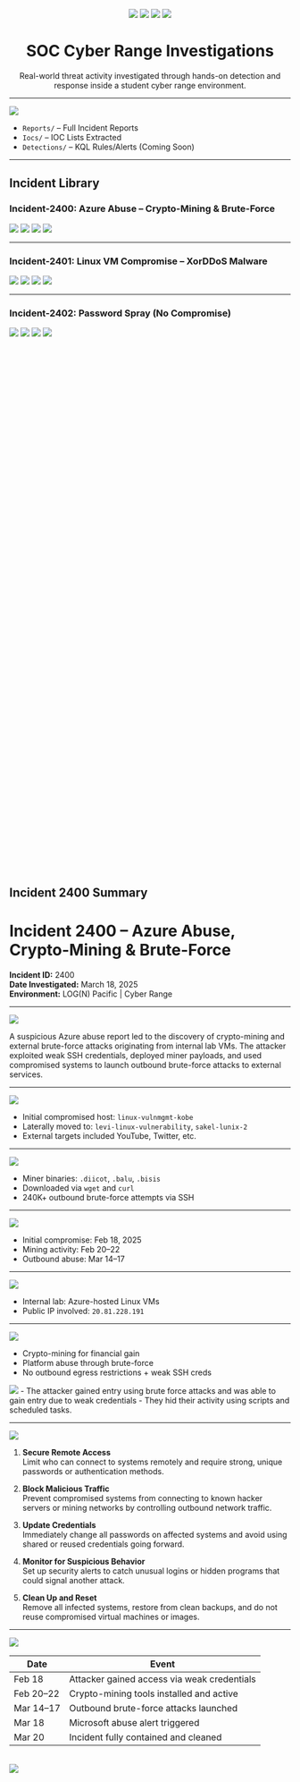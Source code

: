 <p align="center">
  <img src="https://img.shields.io/badge/-Microsoft_Sentinel-0078D4?style=for-the-badge&logo=Microsoft&logoColor=white" />
  <img src="https://img.shields.io/badge/-Microsoft_Defender_for_Endpoint-00A4EF?style=for-the-badge&logo=Microsoft&logoColor=white" />
  <img src="https://img.shields.io/badge/-Threat_Intelligence-FF4500?style=for-the-badge&logo=VirusTotal&logoColor=white" />
  <img src="https://img.shields.io/badge/-KQL-000000?style=for-the-badge&logo=codeforces&logoColor=white" />
</p>

<h1 align="center">SOC Cyber Range Investigations</h1>

<p align="center">
  Real-world threat activity investigated through hands-on detection and response inside a student cyber range environment.
</p>

---

<img src="https://img.shields.io/badge/REPOSITORY_STRUCTURE-24292e?style=for-the-badge&logo=github&logoColor=white" />

- `Reports/` – Full Incident Reports  
- `Iocs/` – IOC Lists Extracted  
- `Detections/` – KQL Rules/Alerts (Coming Soon)

---

## Incident Library

### Incident-2400: Azure Abuse – Crypto-Mining & Brute-Force  
<a href="./Reports/incident-2400-azure-abuse-crypto-mining-brute-force.pdf"><img src="https://img.shields.io/badge/-Full_Report-grey?style=for-the-badge&logo=readthedocs&logoColor=white" /></a>
<a href="#incident-2400-summary"><img src="https://img.shields.io/badge/-Summary-blue?style=for-the-badge&logo=markdowngit&logoColor=white" /></a>
<a href="./IOCs/incident-2400-iocs.md"><img src="https://img.shields.io/badge/-IOCs-orange?style=for-the-badge&logo=virustotal&logoColor=white" /></a>
<a href="./Detections/incident-2400-detections.md"><img src="https://img.shields.io/badge/-Detections-purple?style=for-the-badge&logo=microsoft&logoColor=white" /></a>

---

### Incident-2401: Linux VM Compromise – XorDDoS Malware  
<a href="./Reports/incident-2401-linux-vm-xorddos-compromise.pdf"><img src="https://img.shields.io/badge/-Full_Report-grey?style=for-the-badge&logo=readthedocs&logoColor=white" /></a>
<a href="#incident-2401-summary"><img src="https://img.shields.io/badge/-Summary-blue?style=for-the-badge&logo=markdowngit&logoColor=white" /></a>
<a href="./IOCs/incident-2401-iocs.md"><img src="https://img.shields.io/badge/-IOCs-orange?style=for-the-badge&logo=virustotal&logoColor=white" /></a>
<a href="./Detections/incident-2401-detections.md"><img src="https://img.shields.io/badge/-Detections-purple?style=for-the-badge&logo=microsoft&logoColor=white" /></a>

---

### Incident-2402: Password Spray (No Compromise)  
<a href="./Reports/incident-2402-password-spray-finallabscott.pdf"><img src="https://img.shields.io/badge/-Full_Report-grey?style=for-the-badge&logo=readthedocs&logoColor=white" /></a>
<a href="#incident-2402-summary"><img src="https://img.shields.io/badge/-Summary-blue?style=for-the-badge&logo=markdowngit&logoColor=white" /></a>
<a href="./IOCs/incident-2402-iocs.md"><img src="https://img.shields.io/badge/-IOCs-orange?style=for-the-badge&logo=virustotal&logoColor=white" /></a>
<a href="./Detections/incident-2402-detections.md"><img src="https://img.shields.io/badge/-Detections-purple?style=for-the-badge&logo=microsoft&logoColor=white" /></a>



&nbsp;  
&nbsp;  
&nbsp;  
&nbsp;  
&nbsp;  
&nbsp;  
&nbsp;  
&nbsp;  
&nbsp;  
&nbsp;  
&nbsp;
&nbsp;  
&nbsp;  
&nbsp;  
&nbsp;  
&nbsp;
&nbsp;  
&nbsp;  
&nbsp;  
&nbsp;  
&nbsp; 
&nbsp;  
&nbsp;  
&nbsp;  
&nbsp;  
&nbsp;  
&nbsp;  
&nbsp;  
&nbsp;  
&nbsp;  
&nbsp;
&nbsp;  
&nbsp;  
&nbsp;  
&nbsp;  
&nbsp;  
&nbsp;  
&nbsp;  
&nbsp;  
&nbsp;  
&nbsp;  
&nbsp;
&nbsp;  
&nbsp;  
&nbsp;  
&nbsp;  
&nbsp;
&nbsp;  
&nbsp;  
&nbsp;  
&nbsp;  
&nbsp; 
&nbsp;  
&nbsp;  
&nbsp;  
&nbsp;  
&nbsp;  
&nbsp;  
&nbsp;  
&nbsp;  
&nbsp;  
&nbsp; 


## Incident 2400 Summary  
# Incident 2400 – Azure Abuse, Crypto-Mining & Brute-Force  
**Incident ID:** 2400  
**Date Investigated:** March 18, 2025  
**Environment:** LOG(N) Pacific | Cyber Range

---

<img src="https://img.shields.io/badge/-INCIDENT_SUMMARY-0078D4?style=for-the-badge&logo=bookstack&logoColor=white" />

A suspicious Azure abuse report led to the discovery of crypto-mining and external brute-force attacks originating from internal lab VMs. The attacker exploited weak SSH credentials, deployed miner payloads, and used compromised systems to launch outbound brute-force attacks to external services.

---

<img src="https://img.shields.io/badge/-WHO-000000?style=for-the-badge&logo=github&logoColor=white" />

- Initial compromised host: `linux-vulnmgmt-kobe`  
- Laterally moved to: `levi-linux-vulnerability`, `sakel-lunix-2`  
- External targets included YouTube, Twitter, etc.

---

<img src="https://img.shields.io/badge/-WHAT-000000?style=for-the-badge&logo=github&logoColor=white" />

- Miner binaries: `.diicot`, `.balu`, `.bisis`  
- Downloaded via `wget` and `curl`  
- 240K+ outbound brute-force attempts via SSH

---

<img src="https://img.shields.io/badge/-WHEN-000000?style=for-the-badge&logo=github&logoColor=white" />

- Initial compromise: Feb 18, 2025  
- Mining activity: Feb 20–22  
- Outbound abuse: Mar 14–17

---

<img src="https://img.shields.io/badge/-WHERE-000000?style=for-the-badge&logo=github&logoColor=white" />

- Internal lab: Azure-hosted Linux VMs  
- Public IP involved: `20.81.228.191`

---

<img src="https://img.shields.io/badge/-WHY-000000?style=for-the-badge&logo=github&logoColor=white" />

- Crypto-mining for financial gain  
- Platform abuse through brute-force  
- No outbound egress restrictions + weak SSH creds

<img src="https://img.shields.io/badge/-HOW-000000?style=for-the-badge&logo=github&logoColor=white" /> 
- The attacker gained entry using brute force attacks and was able to gain entry due to weak credentials  
- They hid their activity using scripts and scheduled tasks.

---

<img src="https://img.shields.io/badge/-RECOMMENDATIONS-228B22?style=for-the-badge&logo=vercel&logoColor=white" />

1. **Secure Remote Access**  
   Limit who can connect to systems remotely and require strong, unique passwords or authentication methods.

2. **Block Malicious Traffic**  
   Prevent compromised systems from connecting to known hacker servers or mining networks by controlling outbound network traffic.

3. **Update Credentials**  
   Immediately change all passwords on affected systems and avoid using shared or reused credentials going forward.

4. **Monitor for Suspicious Behavior**  
   Set up security alerts to catch unusual logins or hidden programs that could signal another attack.

5. **Clean Up and Reset**  
   Remove all infected systems, restore from clean backups, and do not reuse compromised virtual machines or images.

---

<img src="https://img.shields.io/badge/-TIMELINE-4169E1?style=for-the-badge&logo=clockify&logoColor=white" />

| Date       | Event                                      |
|------------|--------------------------------------------|
| Feb 18     | Attacker gained access via weak credentials |
| Feb 20–22  | Crypto-mining tools installed and active    |
| Mar 14–17  | Outbound brute-force attacks launched       |
| Mar 18     | Microsoft abuse alert triggered             |
| Mar 20     | Incident fully contained and cleaned        |

<br>
<a href="#incident-library"><img src="https://img.shields.io/badge/-Back_to_Incident_Library-555?style=for-the-badge&logo=homeassistant&logoColor=white" /></a>


&nbsp;  
&nbsp;  
&nbsp;  
&nbsp;  
&nbsp;  
&nbsp;  
&nbsp;  
&nbsp;  
&nbsp;  
&nbsp;  
&nbsp;
&nbsp;  
&nbsp;  
&nbsp;  
&nbsp;  
&nbsp;
&nbsp;  
&nbsp;  
&nbsp;  
&nbsp;  
&nbsp; 
&nbsp;  
&nbsp;  
&nbsp;  
&nbsp;  
&nbsp;  
&nbsp;  
&nbsp;  
&nbsp;  
&nbsp;  
&nbsp;
&nbsp;  
&nbsp;  
&nbsp;  
&nbsp;  
&nbsp;  
&nbsp;  
&nbsp;  
&nbsp;  
&nbsp;  
&nbsp;  
&nbsp;
&nbsp;  
&nbsp;  
&nbsp;  
&nbsp;  
&nbsp;
&nbsp;  
&nbsp;  
&nbsp;  
&nbsp;  
&nbsp; 
&nbsp;  
&nbsp;  
&nbsp;  
&nbsp;  
&nbsp;  
&nbsp;  
&nbsp;  
&nbsp;  
&nbsp;  
&nbsp; 

## Incident 2401 Summary  
# Incident 2401 – Linux VM Compromise: XorDDoS Malware  
**Incident ID:** 2401  
**Date Investigated:** March 24, 2025  
**Environment:** LOG(N) Pacific | Cyber Range

---

<img src="https://img.shields.io/badge/-INCIDENT_SUMMARY-0078D4?style=for-the-badge&logo=bookstack&logoColor=white" />

A Linux VM exposed to the internet was compromised through brute-force SSH attacks. The attacker deployed XorDDoS malware, maintained access over time using hidden cron jobs and SSH keys, and communicated with a known command-and-control (C2) server. Attempts were also made to move laterally and hide their presence using renamed system binaries.

---

<img src="https://img.shields.io/badge/-WHO-000000?style=for-the-badge&logo=github&logoColor=white" />

- Compromised host: `jr-linux-vm-test`  
- Attacker used public SSH scanning infrastructure  
- C2 IP observed: `169.239.130.12`

---

<img src="https://img.shields.io/badge/-WHAT-000000?style=for-the-badge&logo=github&logoColor=white" />

- Malware: XorDDoS variant deployed post-compromise  
- Persistence via cron jobs, fake system binaries  
- C2 communication and botnet control attempts

---

<img src="https://img.shields.io/badge/-WHEN-000000?style=for-the-badge&logo=github&logoColor=white" />

- Initial access: Jan 30, 2025 - Feb 28, 2025  
- Malware activity re-detected: Mar 24, 2025  
- Previous cleanup done: Mar 18–20  

---

<img src="https://img.shields.io/badge/-WHERE-000000?style=for-the-badge&logo=github&logoColor=white" />

- Azure-hosted VM: `jr-linux-vm-test`  
- C2 communication over HTTP (port 80)  
- External origin IPs associated with botnet activity

---

<img src="https://img.shields.io/badge/-WHY-000000?style=for-the-badge&logo=github&logoColor=white" />

- Maintain access for malware deployment and system abuse  
- Resource hijacking (CPU/traffic) and possible lateral movement  
- Weak SSH configuration enabled multiple compromises

---

<img src="https://img.shields.io/badge/-HOW-000000?style=for-the-badge&logo=github&logoColor=white" />

- Gained root access via SSH brute-force  
- Injected SSH keys and set up malicious cron jobs  
- Used renamed Linux binaries to evade detection  
- Connected to known XorDDoS C2 infrastructure

---

<img src="https://img.shields.io/badge/-RECOMMENDATIONS-228B22?style=for-the-badge&logo=vercel&logoColor=white" />

1. **Harden SSH Access**  
   Restrict access to known IPs and use key-based authentication.

2. **Rotate Credentials**  
   Change all passwords and keys, especially for root and shared users.

3. **Rebuild Systems**  
   Don’t reuse infected machines — Delete the VMs.

4. **Block Malicious Infrastructure**  
   Use threat intel to block known C2 servers like `169.239.130.12`.

5. **Increase Monitoring**  
   Watch for signs of persistence (cron jobs, SSH key changes, renamed binaries).

---

<img src="https://img.shields.io/badge/-TIMELINE-4169E1?style=for-the-badge&logo=clockify&logoColor=white" />

| Date       | Event                                      |
|------------|--------------------------------------------|
| Jan 30     | Initial SSH brute-force compromise         |
| Feb–Mar    | Dormant persistence (no alerts)            |
| Mar 18–20  | Cleanup attempt performed                  |
| Mar 24     | Malware re-detected and C2 communication observed |
| Mar 25     | Host isolated and deleted                |

<br>
<a href="#incident-library"><img src="https://img.shields.io/badge/-Back_to_Incident_Library-555?style=for-the-badge&logo=homeassistant&logoColor=white" /></a>


&nbsp;  
&nbsp;  
&nbsp;  
&nbsp;  
&nbsp;  
&nbsp;  
&nbsp;  
&nbsp;  
&nbsp;  
&nbsp;  
&nbsp;
&nbsp;  
&nbsp;  
&nbsp;  
&nbsp;  
&nbsp;
&nbsp;  
&nbsp;  
&nbsp;  
&nbsp;  
&nbsp; 
&nbsp;  
&nbsp;  
&nbsp;  
&nbsp;  
&nbsp;  
&nbsp;  
&nbsp;  
&nbsp;  
&nbsp;  
&nbsp;
&nbsp;  
&nbsp;  
&nbsp;  
&nbsp;  
&nbsp;  
&nbsp;  
&nbsp;  
&nbsp;  
&nbsp;  
&nbsp;  
&nbsp;
&nbsp;  
&nbsp;  
&nbsp;  
&nbsp;  
&nbsp;
&nbsp;  
&nbsp;  
&nbsp;  
&nbsp;  
&nbsp; 
&nbsp;  
&nbsp;  
&nbsp;  
&nbsp;  
&nbsp;  
&nbsp;  
&nbsp;  
&nbsp;  
&nbsp;  
&nbsp; 

## Incident 2402 Summary  
# Incident 2402 – Password Spray Attempt (No Compromise)  
**Incident ID:** 2402  
**Date Investigated:** March 30, 2025  
**Environment:** LOG(N) Pacific | Cyber Range

---

<img src="https://img.shields.io/badge/-INCIDENT_SUMMARY-0078D4?style=for-the-badge&logo=bookstack&logoColor=white" />

A high-severity alert flagged suspicious logon activity targeting an internet-facing lab VM. Investigation confirmed a password spray attempt from external IPs, focused on the built-in `guest` account. No successful authentication or system compromise occurred. The device was not enrolled in endpoint protection and was publicly exposed at the time of the attack.

---

<img src="https://img.shields.io/badge/-WHO-000000?style=for-the-badge&logo=github&logoColor=white" />

- Targeted device: `finallabscott`  
- Attacker IPs from: China, Russia, and global scanning infrastructure  
- Account targeted: `guest` (built-in, enabled)

---

<img src="https://img.shields.io/badge/-WHAT-000000?style=for-the-badge&logo=github&logoColor=white" />

- Password spray attack (1,000+ failed attempts)  
- Attempted remote login via "Network Logon"  
- No successful authentication or shell activity observed

---

<img src="https://img.shields.io/badge/-WHEN-000000?style=for-the-badge&logo=github&logoColor=white" />

- Alert triggered: Mar 29, 2025  
- Logs reviewed: Mar 23–30, 2025

---

<img src="https://img.shields.io/badge/-WHERE-000000?style=for-the-badge&logo=github&logoColor=white" />

- Device: `finallabscott`  
- Exposure: Internet-facing with no Defender for Endpoint  
- Remote IPs: `218.92.0.186`, `5.178.87.180` (VT: known scanners)

---

<img src="https://img.shields.io/badge/-WHY-000000?style=for-the-badge&logo=github&logoColor=white" />

- External actors targeting public systems with weak/default credentials  
- Guest account was accessible and lacked protections  
- Likely part of a mass credential stuffing campaign

---

<img src="https://img.shields.io/badge/-HOW-000000?style=for-the-badge&logo=github&logoColor=white" />

- Automated spray tools attempted login to `guest` account  
- No lateral movement, persistence, or malware seen  
- Failed authentication logs confirmed across multiple time windows

---

<img src="https://img.shields.io/badge/-RECOMMENDATIONS-228B22?style=for-the-badge&logo=vercel&logoColor=white" />

1. **Disable Unused Accounts**  
   Remove or disable default/guest accounts across all VMs.

2. **Limit Exposure**  
   Avoid exposing unmanaged devices directly to the internet.

3. **Enable Endpoint Protection**  
   Enroll all devices in Defender for Endpoint or equivalent tools.

4. **Geo-Block Suspicious IPs**  
   Block known malicious ranges from untrusted regions where possible.

5. **Enforce Lockout Policies**  
   Implement lockout after failed login attempts to prevent enumeration.

---

<img src="https://img.shields.io/badge/-TIMELINE-4169E1?style=for-the-badge&logo=clockify&logoColor=white" />

| Date       | Event                                        |
|------------|----------------------------------------------|
| Mar 23–29  | Multiple failed logons targeting `guest`     |
| Mar 29     | Alert triggered by Sentinel (Password Spray) |
| Mar 30     | Incident triaged, no compromise confirmed    |

<br>
<a href="#incident-library"><img src="https://img.shields.io/badge/-Back_to_Incident_Library-555?style=for-the-badge&logo=homeassistant&logoColor=white" /></a>
